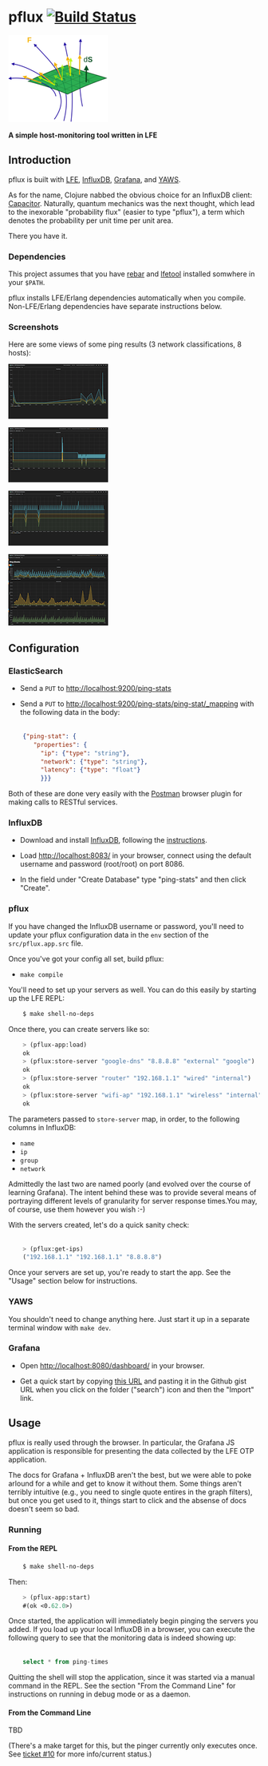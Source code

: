 # pflux [![Build Status](https://travis-ci.org/lfe/pflux.png?branch=master)](https://travis-ci.org/lfe/pflux)

<img src="resources/images/pflux-small.png"/>

**A simple host-monitoring tool written in LFE**


## Introduction

pflux is built with [LFE](https://github.com/rvirding/lfe),
[InfluxDB](http://influxdb.com/download/),
[Grafana](http://grafana.org/), and [YAWS](http://yaws.hyber.org/).

As for the name, Clojure nabbed the obvious choice for an InfluxDB
client: [Capacitor](https://github.com/olauzon/capacitor).
Naturally, quantum mechanics was the next thought, which lead to the
inexorable "probability flux" (easier to type "pflux"), a term which denotes
the probability per unit time per unit area.

There you have it.


### Dependencies

This project assumes that you have [rebar](https://github.com/rebar/rebar)
and [lfetool](https://github.com/lfe/lfetool) installed somwhere in your
``$PATH``.

pflux installs LFE/Erlang dependencies automatically when you compile.
Non-LFE/Erlang dependencies have separate instructions below.


### Screenshots

Here are some views of some ping results (3 network classifications, 8
hosts):

<a href="resources/images/Screenshot-2014-05-26-16.58.31.png"><img src="resources/images/Screenshot-2014-05-26-16.58.31-small.png" /></a>

<a href="resources/images/Screenshot-2014-05-26-16.59.04.png"><img src="resources/images/Screenshot-2014-05-26-16.59.04-small.png" /></a>

<a href="resources/images/Screenshot-2014-05-26-16.59.42.png"><img src="resources/images/Screenshot-2014-05-26-16.59.42-small.png" /></a>

<a href="resources/images/Screenshot-2014-05-26-23.03.59.png"><img src="resources/images/Screenshot-2014-05-26-23.03.59-small.png" /></a>


## Configuration

### ElasticSearch

* Send a ``PUT`` to [http://localhost:9200/ping-stats](http://localhost:9200/ping-stats)

* Send a ``PUT`` to [http://localhost:9200/ping-stats/ping-stat/_mapping](http://localhost:9200/ping-stats/ping-stat/_mapping)
  with the following data in the body:

```json

    {"ping-stat": {
       "properties": {
         "ip": {"type": "string"},
         "network": {"type": "string"},
         "latency": {"type": "float"}
         }}}
```

Both of these are done very easily with the [Postman](http://www.getpostman.com/) browser
plugin for making calls to RESTful services.


### InfluxDB

* Download and install [InfluxDB](http://influxdb.com/download/), following
  the
  [instructions](http://influxdb.com/docs/v0.7/introduction/installation.html).

* Load [http://localhost:8083/](http://localhost:8083/) in your browser,
  connect using the default username and password (root/root) on port 8086.

* In the field under "Create Database" type "ping-stats" and then click
  "Create".


### pflux

If you have changed the InfluxDB username or password, you'll need to update
your pflux configuration data in the ``env`` section of the
``src/pflux.app.src`` file.

Once you've got your config all set, build pflux:

* ``make compile``

You'll need to set up your servers as well. You can do this easily by
starting up the LFE REPL:

```bash
    $ make shell-no-deps
```

Once there, you can create servers like so:

```cl
    > (pflux-app:load)
    ok
    > (pflux:store-server "google-dns" "8.8.8.8" "external" "google")
    ok
    > (pflux:store-server "router" "192.168.1.1" "wired" "internal")
    ok
    > (pflux:store-server "wifi-ap" "192.168.1.1" "wireless" "internal")
    ok
```

The parameters passed to ``store-server`` map, in order, to the following
columns in InfluxDB:
 * ``name``
 * ``ip``
 * ``group``
 * ``network``

Admittedly the last two are named poorly (and evolved over the course of learning Grafana). 
The intent behind these was to provide several means of portraying different levels
of granularity for server response times.You may, of course, use them however you wish :-)

With the servers created, let's do a quick sanity check:

```cl

    > (pflux:get-ips)
    ("192.168.1.1" "192.168.1.1" "8.8.8.8")
```

Once your servers are set up, you're ready to start the app. See the "Usage" section
below for instructions.

### YAWS

You shouldn't need to change anything here. Just start it up in a separate
terminal window with ``make dev``.


### Grafana

* Open [http://localhost:8080/dashboard/](http://localhost:8080/dashboard/)
  in your browser.

* Get a quick start by copying
  <a href="https://gist.github.com/anonymous/0114d215a91ddfd7f76f">this
  URL</a> and pasting it in the Github gist URL when you click on the folder
  ("search") icon and then the "Import" link.


## Usage

pflux is really used through the browser. In particular, the Grafana JS application
is responsible for presenting the data collected by the LFE OTP application.

The docs for Grafana + InfluxDB aren't the best, but we were able to poke arlound
for a while and get to know it without them. Some things aren't terribly intuitive
(e.g., you need to single quote entires in the graph filters), but once you get
used to it, things start to click and the absense of docs doesn't seem so bad.


### Running

#### From the REPL

```bash
    $ make shell-no-deps
```

Then:

```cl
    > (pflux-app:start)
    #(ok <0.62.0>)
```

Once started, the application will immediately begin pinging the servers
you added. If you load up your local InfluxDB in a browser, you can
execute the following query to see that the monitoring data is indeed
showing up:

```sql

    select * from ping-times
```

Quitting the shell will stop the application, since it was started via
a manual command in the REPL. See the section "From the Command Line" for
instructions on running in debug mode or as a daemon.


#### From the Command Line

TBD

(There's a make target for this, but the pinger currently only executes once. See
[ticket #10](https://github.com/lfe/pflux/issues/10) for more info/current status.)
